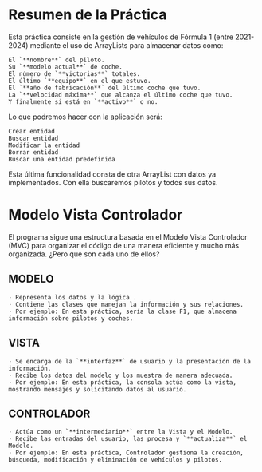 # **Resumen de la Práctica**
Esta práctica consiste en la gestión de vehículos de Fórmula 1 (entre 2021-2024) mediante el uso de ArrayLists para almacenar datos como:

    El `**nombre**` del piloto.
    Su `**modelo actual**` de coche.
    El número de `**victorias**` totales.
    El último `**equipo**` en el que estuvo.
    El `**año de fabricación**` del último coche que tuvo.
    La `**velocidad máxima**` que alcanza el último coche que tuvo.
    Y finalmente si está en `**activo**` o no.

Lo que podremos hacer con la aplicación será:

    Crear entidad
    Buscar entidad
    Modificar la entidad
    Borrar entidad
    Buscar una entidad predefinida

Esta última funcionalidad consta de otra ArrayList con datos ya implementados. Con ella buscaremos pilotos y todos sus datos.

# **Modelo Vista Controlador**
El programa sigue una estructura basada en el Modelo Vista Controlador (MVC) para organizar el código de una manera eficiente y mucho más organizada. ¿Pero que son cada uno de ellos?

## **MODELO**

    · Representa los datos y la lógica .
    · Contiene las clases que manejan la información y sus relaciones.
    · Por ejemplo: En esta práctica, sería la clase F1, que almacena información sobre pilotos y coches.
    
## **VISTA**

    · Se encarga de la `**interfaz**` de usuario y la presentación de la información.
    · Recibe los datos del modelo y los muestra de manera adecuada.
    · Por ejemplo: En esta práctica, la consola actúa como la vista, mostrando mensajes y solicitando datos al usuario.
    
## **CONTROLADOR**

    · Actúa como un `**intermediario**` entre la Vista y el Modelo.
    · Recibe las entradas del usuario, las procesa y `**actualiza**` el Modelo.
    · Por ejemplo: En esta práctica, Controlador gestiona la creación, búsqueda, modificación y eliminación de vehículos y pilotos.
